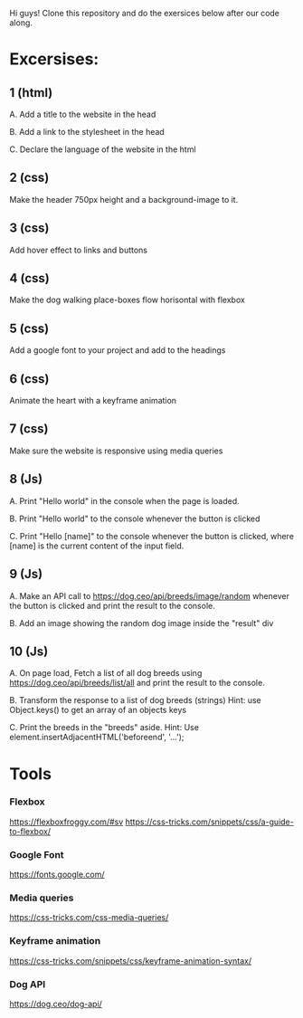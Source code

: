 Hi guys! Clone this repository and do the exersices below after our code along.

# Excersises:

## 1 (html)
A. Add a title to the website in the head

B. Add a link to the stylesheet in the head

C. Declare the language of the website in the html 

## 2 (css)
Make the header 750px height and a background-image to it. 

## 3 (css) 
Add hover effect to links and buttons

## 4 (css)
Make the dog walking place-boxes flow horisontal with flexbox

## 5 (css)
Add a google font to your project and add to the headings

## 6 (css)
Animate the heart with a keyframe animation

## 7 (css)
Make sure the website is responsive using media queries

## 8 (Js)
A. Print "Hello world" in the console when the page is loaded.

B. Print "Hello world" to the console whenever the button is clicked

C. Print "Hello [name]" to the console whenever the button is clicked, where [name] is the current content of the input field.

## 9 (Js)
A. Make an API call to https://dog.ceo/api/breeds/image/random whenever the button is clicked and print the result to the console.

B. Add an image showing the random dog image inside the "result" div

## 10 (Js)
A. On page load, Fetch a list of all dog breeds using https://dog.ceo/api/breeds/list/all and print the result to the console.

B. Transform the response to a list of dog breeds (strings) Hint: use Object.keys() to get an array of an objects keys

C. Print the breeds in the "breeds" aside. Hint: Use element.insertAdjacentHTML('beforeend', '...');


# Tools

### Flexbox
https://flexboxfroggy.com/#sv
https://css-tricks.com/snippets/css/a-guide-to-flexbox/

### Google Font
https://fonts.google.com/

### Media queries
https://css-tricks.com/css-media-queries/

### Keyframe animation
https://css-tricks.com/snippets/css/keyframe-animation-syntax/

### Dog API
https://dog.ceo/dog-api/

